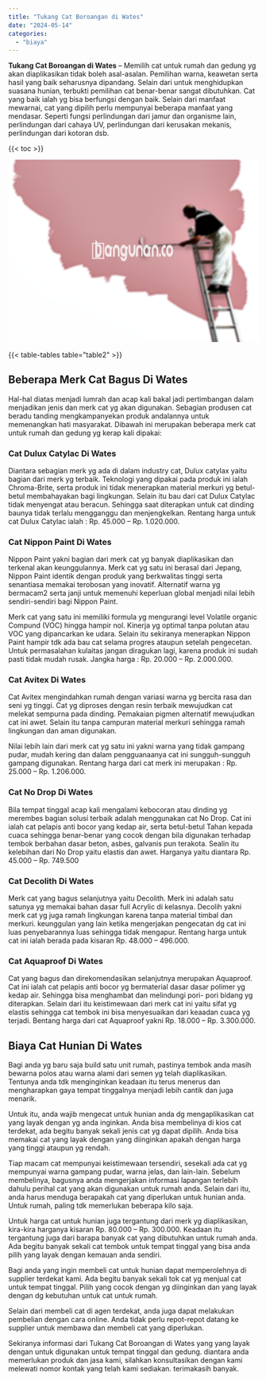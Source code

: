 ```yaml
---
title: "Tukang Cat Boroangan di Wates"
date: "2024-05-14"
categories: 
  - "biaya"
---
```


**Tukang Cat Boroangan di Wates** – Memilih cat untuk rumah dan gedung yg akan diaplikasikan tidak boleh asal-asalan. Pemilihan warna, keawetan serta hasil yang baik seharusnya dipandang. Selain dari untuk menghidupkan suasana hunian, terbukti pemilihan cat benar-benar sangat dibutuhkan. Cat yang baik ialah yg bisa berfungsi dengan baik. Selain dari manfaat mewarnai, cat yang dipilih perlu mempunyai beberapa manfaat yang mendasar. Seperti fungsi perlindungan dari jamur dan organisme lain, perlindungan dari cahaya UV, perlindungan dari kerusakan mekanis, perlindungan dari kotoran dsb.

{{< toc >}}

![Tukang Cat Boroangan di Wates](/images/jasa-cat-murah19.png)

{{< table-tables table="table2" >}}

## Beberapa Merk Cat Bagus Di Wates

Hal-hal diatas menjadi lumrah dan acap kali bakal jadi pertimbangan dalam menjadikan jenis dan merk cat yg akan digunakan. Sebagian produsen cat beradu tanding mengkampanyekan produk andalannya untuk memenangkan hati masyarakat. Dibawah ini merupakan beberapa merk cat untuk rumah dan gedung yg kerap kali dipakai:

### Cat Dulux Catylac Di Wates

Diantara sebagian merk yg ada di dalam industry cat, Dulux catylax yaitu bagian dari merk yg terbaik. Teknologi yang dipakai pada produk ini ialah Chroma-Brite, serta produk ini tidak menerapkan material merkuri yg betul-betul membahayakan bagi lingkungan. Selain itu bau dari cat Dulux Catylac tidak menyengat atau beracun. Sehingga saat diterapkan untuk cat dinding baunya tidak terlalu mengganggu dan menjengkelkan. Rentang harga untuk cat Dulux Catylac ialah : Rp. 45.000 – Rp. 1.020.000.

### Cat Nippon Paint Di Wates

Nippon Paint yakni bagian dari merk cat yg banyak diaplikasikan dan terkenal akan keunggulannya. Merk cat yg satu ini berasal dari Jepang, Nippon Paint identik dengan produk yang berkwalitas tinggi serta senantiasa memakai terobosan yang inovatif. Alternatif warna yg bermacam2 serta janji untuk memenuhi keperluan global menjadi nilai lebih sendiri-sendiri bagi Nippon Paint.

Merk cat yang satu ini memiliki formula yg mengurangi level Volatile organic Compund (VOC) hingga hampir nol. Kinerja yg optimal tanpa polutan atau VOC yang dipancarkan ke udara. Selain itu sekiranya menerapkan Nippon Paint hampir tdk ada bau cat selama progres ataupun setelah pengecetan. Untuk permasalahan kulaitas jangan diragukan lagi, karena produk ini sudah pasti tidak mudah rusak. Jangka harga : Rp. 20.000 – Rp. 2.000.000.

### Cat Avitex Di Wates

Cat Avitex mengindahkan rumah dengan variasi warna yg bercita rasa dan seni yg tinggi. Cat yg diproses dengan resin terbaik mewujudkan cat melekat sempurna pada dinding. Pemakaian pigmen alternatif mewujudkan cat ini awet. Selain itu tanpa campuran material merkuri sehingga ramah lingkungan dan aman digunakan.

Nilai lebih lain dari merk cat yg satu ini yakni warna yang tidak gampang pudar, mudah kering dan dalam pengguanaanya cat ini sungguh-sungguh gampang digunakan. Rentang harga dari cat merk ini merupakan : Rp. 25.000 – Rp. 1.206.000.

### Cat No Drop Di Wates

Bila tempat tinggal acap kali mengalami kebocoran atau dinding yg merembes bagian solusi terbaik adalah menggunakan cat No Drop. Cat ini ialah cat pelapis anti bocor yang kedap air, serta betul-betul Tahan kepada cuaca sehingga benar-benar yang cocok dengan bila digunakan terhadap tembok berbahan dasar beton, asbes, galvanis pun terakota. Sealin itu kelebihan dari No Drop yaitu elastis dan awet. Harganya yaitu diantara Rp. 45.000 – Rp. 749.500

### Cat Decolith Di Wates

Merk cat yang bagus selanjutnya yaitu Decolith. Merk ini adalah satu satunya yg memakai bahan dasar full Acrylic di kelasnya. Decolih yakni merk cat yg juga ramah lingkungan karena tanpa material timbal dan merkuri. keunggulan yang lain ketika mengerjakan pengecatan dg cat ini luas penyebarannya luas sehingga tidak mengapur. Rentang harga untuk cat ini ialah berada pada kisaran Rp. 48.000 – 496.000.

### Cat Aquaproof Di Wates

Cat yang bagus dan direkomendasikan selanjutnya merupakan Aquaproof. Cat ini ialah cat pelapis anti bocor yg bermaterial dasar dasar polimer yg kedap air. Sehingga bisa menghambat dan melindungi pori- pori bidang yg diterapkan. Selain dari itu keistimewaan dari merk cat ini yaitu sifat yg elastis sehingga cat tembok ini bisa menyesuaikan dari keaadan cuaca yg terjadi. Bentang harga dari cat Aquaproof yakni Rp. 18.000 – Rp. 3.300.000.

## Biaya Cat Hunian Di Wates

Bagi anda yg baru saja build satu unit rumah, pastinya tembok anda masih bewarna polos atau warna alami dari semen yg telah diaplikasikan. Tentunya anda tdk menginginkan keadaan itu terus menerus dan mengharapkan gaya tempat tinggalnya menjadi lebih cantik dan juga menarik.

Untuk itu, anda wajib mengecat untuk hunian anda dg mengaplikasikan cat yang layak dengan yg anda inginkan. Anda bisa membelinya di kios cat terdekat, ada begitu banyak sekali jenis cat yg dapat dipilih. Anda bisa memakai cat yang layak dengan yang diinginkan apakah dengan harga yang tinggi ataupun yg rendah.

Tiap macam cat mempunyai keistimewaan tersendiri, sesekali ada cat yg mempunyai warna gampang pudar, warna jelas, dan lain-lain. Sebelum membelinya, bagusnya anda mengerjakan informasi lapangan terlebih dahulu perihal cat yang akan digunakan untuk rumah anda. Selain dari itu, anda harus menduga berapakah cat yang diperlukan untuk hunian anda. Untuk rumah, paling tdk memerlukan beberapa kilo saja.

Untuk harga cat untuk hunian juga tergantung dari merk yg diaplikasikan, kira-kira harganya kisaran Rp. 80.000 – Rp. 300.000. Keadaan itu tergantung juga dari barapa banyak cat yang dibutuhkan untuk rumah anda. Ada begitu banyak sekali cat tembok untuk tempat tinggal yang bisa anda pilih yang layak dengan kemauan anda sendiri.

Bagi anda yang ingin membeli cat untuk hunian dapat memperolehnya di supplier terdekat kami. Ada begitu banyak sekali tok cat yg menjual cat untuk tempat tinggal. Pilih yang cocok dengan yg diinginkan dan yang layak dengan dg kebutuhan untuk cat untuk rumah.

Selain dari membeli cat di agen terdekat, anda juga dapat melakukan pembelian dengan cara online. Anda tidak perlu repot-repot datang ke supplier untuk membawa dan membeli cat yang diperlukan.

Sekiranya informasi dari Tukang Cat Boroangan di Wates yang yang layak dengan untuk digunakan untuk tempat tinggal dan gedung. diantara anda memerlukan produk dan jasa kami, silahkan konsultasikan dengan kami melewati nomor kontak yang telah kami sediakan. terimakasih banyak.
